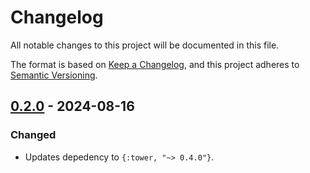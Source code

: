 # Changelog

All notable changes to this project will be documented in this file.

The format is based on [Keep a Changelog](https://keepachangelog.com/en/1.1.0/),
and this project adheres to [Semantic Versioning](https://semver.org/spec/v2.0.0.html).

## [0.2.0] - 2024-08-16

### Changed

- Updates depedency to `{:tower, "~> 0.4.0"}`.

[0.2.0]: https://github.com/mimiquate/tower_slack/compare/v0.1.0...v0.2.0/
